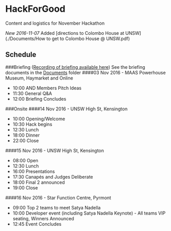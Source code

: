 # HackForGood
Content and logistics for November Hackathon  

*New 2016-11-07* Added [directions to Colombo House at UNSW](./Documents/How to get to Colombo House @ UNSW.pdf)

## Schedule
###Briefing ([Recording of briefing available here](https://aka.ms/h4gbrief))
See the briefing documents in the [Documents](./Documents) folder
####03 Nov 2016 - MAAS Powerhouse Museum, Haymarket and Online
- 10:00 AND Members Pitch Ideas
- 11:30 General Q&A
- 12:00 Briefing Concludes
 
###Onsite
####14 Nov 2016 - UNSW High St, Kensington
- 10:00 Opening/Welcome
- 10:30 Hack begins
- 12:30 Lunch
- 18:00 Dinner
- 22:00 Close 

####15 Nov 2016 - UNSW High St, Kensington
- 08:00 Open
- 12:30 Lunch
- 16:00 Presentations
- 17:30 Canapés and Judges Deliberate
- 18:00 Final 2 announced
- 19:00 Close

####16 Nov 2016 - Star Function Centre, Pyrmont
- 09:00 Top 2 teams to meet Satya Nadella
- 10:00 Developer event (including Satya Nadella Keynote) - All teams VIP seating, Winners Announced
- 12:45 Event Concludes
